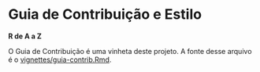 # Guia de Contribuição e Estilo

**R de A a Z** 

O Guia de Contribuição é uma vinheta deste projeto. A fonte desse
arquivo é o [vignettes/guia-contrib.Rmd](vignettes/guia-contrib.md).

